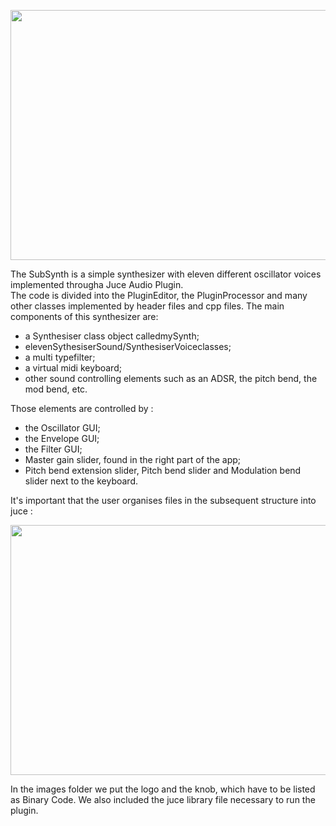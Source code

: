 <p align ="center" > <img width =700" height ="400" src = "/logo.png"> </p>


The SubSynth is a simple synthesizer with eleven different oscillator voices implemented througha Juce Audio Plugin.   
The code is divided into the PluginEditor,  the PluginProcessor and many other classes implemented by header files and  cpp files.
The main components of this synthesizer are:
- a Synthesiser class object calledmySynth;
- elevenSythesiserSound/SynthesiserVoiceclasses;
- a multi typefilter;
- a virtual midi keyboard;
- other sound controlling elements such as an ADSR, the pitch bend, the mod bend, etc.

Those elements are controlled by :
- the Oscillator GUI;
- the Envelope GUI;
- the Filter GUI;
- Master gain slider, found in the right part of the app;
- Pitch bend extension slider, Pitch bend slider and Modulation bend slider next to the keyboard.

It's important that the user organises files in the subsequent structure into juce :
<p align ="center" > <img width =700" height ="400" src = "/form.png"> </p>
  
  In the images folder we put the logo and the knob, which have to be listed as Binary Code. We also included the juce library file necessary to run the plugin. 
